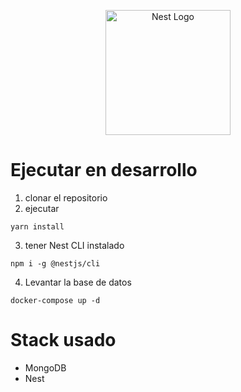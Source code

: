 <p align="center">
  <a href="http://nestjs.com/" target="blank"><img src="https://nestjs.com/img/logo-small.svg" width="200" alt="Nest Logo" /></a>
</p>

# Ejecutar en desarrollo

1. clonar el repositorio
2. ejecutar 
```
yarn install
```

3. tener Nest CLI instalado
```
npm i -g @nestjs/cli
```

4. Levantar la base de datos

```
docker-compose up -d
```

# Stack usado

* MongoDB
* Nest 